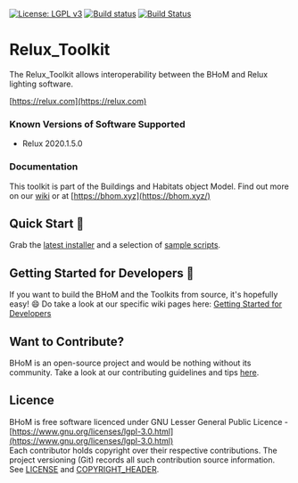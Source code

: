 [![License: LGPL v3](https://img.shields.io/badge/License-LGPL%20v3-blue.svg)](https://www.gnu.org/licenses/lgpl-3.0) [![Build status](https://ci.appveyor.com/api/projects/status/lbxbm0bbdq1a9uay/branch/master?svg=true)](https://ci.appveyor.com/project/BHoMBot/relux-toolkit/branch/master) [![Build Status](https://dev.azure.com/BHoMBot/BHoM/_apis/build/status/Relux_Toolkit/Relux_Toolkit.CheckCore?branchName=master)](https://dev.azure.com/BHoMBot/BHoM/_build/latest?definitionId=225&branchName=master)

# Relux_Toolkit 

The Relux_Toolkit allows interoperability between the BHoM and Relux lighting software.

[https://relux.com](https://relux.com)

### Known Versions of Software Supported
- Relux 2020.1.5.0

### Documentation

This toolkit is part of the Buildings and Habitats object Model. Find out more on our [wiki](https://github.com/BHoM/documentation/wiki) or at [https://bhom.xyz](https://bhom.xyz/)

## Quick Start 🚀 

Grab the [latest installer](https://bhom.xyz/) and a selection of [sample scripts](https://github.com/BHoM/samples).


## Getting Started for Developers 🤖 

If you want to build the BHoM and the Toolkits from source, it's hopefully easy! 😄 
Do take a look at our specific wiki pages here: [Getting Started for Developers](https://bhom.xyz/documentation/Guides-and-Tutorials/Coding-with-BHoM/)


## Want to Contribute? ##

BHoM is an open-source project and would be nothing without its community. Take a look at our contributing guidelines and tips [here](https://github.com/BHoM/BHoM/blob/main/CONTRIBUTING.md).


## Licence ##

BHoM is free software licenced under GNU Lesser General Public Licence - [https://www.gnu.org/licenses/lgpl-3.0.html](https://www.gnu.org/licenses/lgpl-3.0.html)  
Each contributor holds copyright over their respective contributions.
The project versioning (Git) records all such contribution source information.
See [LICENSE](https://github.com/BHoM/BHoM/blob/main/LICENSE) and [COPYRIGHT_HEADER](https://github.com/BHoM/BHoM/blob/main/COPYRIGHT_HEADER.txt).
